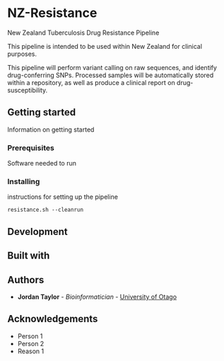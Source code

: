 # NZ-Resistance
New Zealand Tuberculosis Drug Resistance Pipeline

This pipeline is intended to be used within New Zealand for clinical purposes.

This pipeline will perform variant calling on raw sequences, and identify
drug-conferring SNPs. Processed samples will be automatically stored within
a repository, as well as produce a clinical report on drug-susceptibility.

## Getting started

Information on getting started

### Prerequisites

Software needed to run

### Installing

instructions for setting up the pipeline

```
resistance.sh --cleanrun
```
## Development

## Built with

## Authors
* **Jordan Taylor** - *Bioinformatician* - [University of Otago](https://micro.otago.ac.nz/our-people/other-research-staff/tom-devine-2/)

## Acknowledgements

* Person 1
* Person 2
* Reason 1

